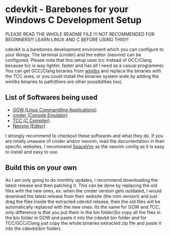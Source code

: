 # cdevkit - Barebones for your Windows C Development Setup

PLEASE READ THE WHOLE README FILE !!!
NOT RECOMMENDED FOR BEGINNERS!!! LEARN LINUX AND C BEFORE USING THIS!!!

cdevkit is a barebones development enviroment which you can configure to your likings. The terminal (cmder) and the editor (neovim) can be configured. Please note that this setup uses tcc instead of GCC/Clang because tcc is way lighter, faster and has all I need as a casual programmer. You can get GCC/Clang binaries from [winlibs](https://winlibs.com/) and replace the binaries with the TCC ones, or you could install the binaries system wide by adding the winlibs binaries to path(there are other possibilities too).

## List of Softwares being used
* [GOW (Linux Commandline Applications)](https://github.com/bmatzelle/gow)
* [cmder (Console Emulator)](https://cmder.app/)
* [TCC (C Compiler)](https://bellard.org/tcc/)
* [Neovim (Editor)](http://neovim.io/)

I strongly recommend to checkout these softwares and what they do. If you are totally unaware of cmder and/or neovim, read the documentation in their specific websites. I recommend [SpaceVim](https://spacevim.org/) as the neovim config as it is easy to install and easy to use. 

## Build this on your own

As I am only going to do monthly updates, i recommend downloading the latest release and then patching it. This can be done by replacing the old files with the new ones, ex. when the cmder version gets outdated, I would download the latest release from their website (the mini version) and just drag the files inside the extracted cdevkit release, then the old files will be automatically replaced with the new ones. Its the same for GOW and TCC, only difference is that you put them in the bin folder(So copy all the files in the bin folder in GOW and paste it into the cdevkit bin folder and for TCC/GCC/Clang just copy the whole binaries extracted zip file and paste it into the cdevkit/bin folder).
